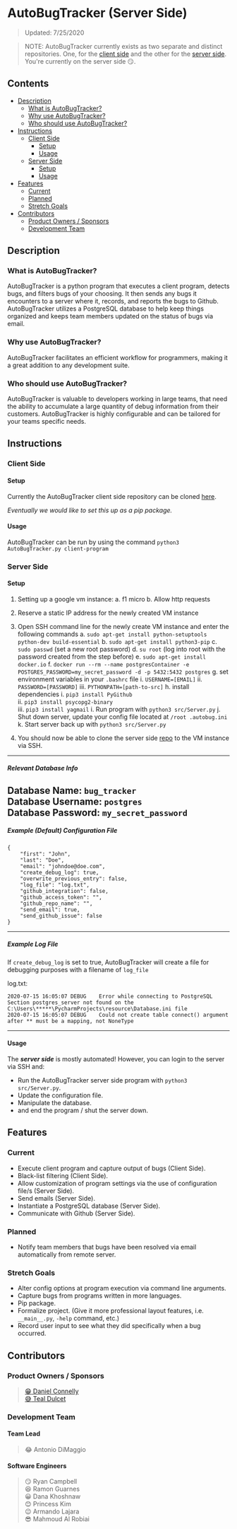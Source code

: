 # AutoBugTracker (Server Side)
> Updated: 7/25/2020

> NOTE: AutoBugTracker currently exists as two separate and distinct repositories. One, for the [client side](https://github.com/Danc2050/AutoBugLocal) and the other for the [server side](https://github.com/Danc2050/TheBugTracker). You're currently on the server side :smirk:.

## Contents
* [Description](#description)
	* [What is AutoBugTracker?](#what-is-autobugtracker)
	* [Why use AutoBugTracker?](#why-use-autobugtracker)
	* [Who should use AutoBugTracker?](#who-should-use-autobugtracker)
* [Instructions](#instructions)
    * [Client Side](#client-side-setup)
	    * [Setup](#setup-1)
	    * [Usage](#usage-1)
    * [Server Side](#server-side-setup)
        * [Setup](#setup-2)
        * [Usage](#usage-2)
* [Features](#features)
	* [Current](#current)
	* [Planned](#planned)
	* [Stretch Goals](#stretch-goals)
* [Contributors](#contributors)
	* [Product Owners / Sponsors](#product-owners--sponsors)
	* [Development Team](#development-team)

## Description
### What is AutoBugTracker?
AutoBugTracker is a python program that executes a client program, detects bugs, and filters bugs of your choosing. It then sends any bugs it encounters to a server where it, records, and reports the bugs to Github. AutoBugTracker utilizes a PostgreSQL database to help keep things organized and keeps team members updated on the status of bugs via email.

### Why use AutoBugTracker?
AutoBugTracker facilitates an efficient workflow for programmers, making it a great addition to any development suite.

### Who should use AutoBugTracker?
AutoBugTracker is valuable to developers working in large teams, that need the ability to accumulate a large quantity of debug information from their customers. AutoBugTracker is highly configurable and can be tailored for your teams specific needs.

## Instructions
### Client Side
#### Setup
Currently the AutoBugTracker client side repository can be cloned [here](https://github.com/Danc2050/AutoBugLocal).  
  
_Eventually we would like to set this up as a pip package._

#### Usage
AutoBugTracker can be run by using the command `python3 AutoBugTracker.py client-program`

### Server Side
#### Setup
1. Setting up a google vm instance:
 a. f1 micro 
 b. Allow http requests

2. Reserve a static IP address for the newly created VM instance

3. Open SSH command line for the newly create VM instance and enter the following commands
 a. `sudo apt-get install python-setuptools python-dev build-essential`
 b. `sudo apt-get install python3-pip`
 c. `sudo passwd` (set a new root password)
 d. `su root` (log into root with the password created from the step before)
 e. `sudo apt-get install docker.io`
 f. `docker run --rm --name postgresContainer -e POSTGRES_PASSWORD=my_secret_password -d -p 5432:5432 postgres`
 g. set environment variables in your `.bashrc` file
  i. `USERNAME=[EMAIL]`
  ii. `PASSWORD=[PASSWORD]`
  iii. `PYTHONPATH=[path-to-src]`
 h. install dependencies
  i. `pip3 install PyGithub`  
  ii. `pip3 install psycopg2-binary`  
  iii. `pip3 install yagmail`
 i. Run program with `python3 src/Server.py`
 j. Shut down server, update your config file located at `/root .autobug.ini`
 k. Start server back up with `python3 src/Server.py`

4. You should now be able to clone the server side [repo](https://github.com/Danc2050/TheBugTracker) to the VM instance via SSH.
---
##### Relevant Database Info
Database Name: `bug_tracker`  
Database Username: `postgres`  
Database Password: `my_secret_password`
---
##### Example (Default) Configuration File

```
{
    "first": "John",
    "last": "Doe",
    "email": "johndoe@doe.com",
    "create_debug_log": true,
    "overwrite_previous_entry": false,
    "log_file": "log.txt",
    "github_integration": false,
    "github_access_token": "",
    "github_repo_name": "",
    "send_email": true,
    "send_github_issue": false
}
```
---
##### Example Log File
If `create_debug_log` is set to true, AutoBugTracker will create a file for debugging purposes with a filename of `log_file`  
  
log.txt:  
```
2020-07-15 16:05:07 DEBUG    Error while connecting to PostgreSQL Section postgres_server not found on the C:\Users\*****\PycharmProjects\resource\Database.ini file 
2020-07-15 16:05:07 DEBUG    Could not create table connect() argument after ** must be a mapping, not NoneType
```
---
#### Usage
The **_server side_** is mostly automated! However, you can login to the server via SSH and:  
* Run the AutoBugTracker server side program with `python3 src/Server.py`.
* Update the configuration file.
* Manipulate the database.
* and end the program / shut the server down.



## Features
### Current
* Execute client program and capture output of bugs (Client Side).
* Black-list filtering (Client Side).
* Allow customization of program settings via the use of configuration file/s (Server Side).
* Send emails (Server Side).
* Instantiate a PostgreSQL database (Server Side).
* Communicate with Github (Server Side).

### Planned
* Notify team members that bugs have been resolved via email automatically from remote server.

### Stretch Goals
* Alter config options at program execution via command line arguments.
* Capture bugs from programs written in more languages.
* Pip package.
* Formalize project. (Give it more professional layout features, i.e. `__main__.py`, `-help` command, etc.)
* Record user input to see what they did specifically when a bug occurred.

## Contributors
### Product Owners / Sponsors
> [:grin: Daniel Connelly](https://www.linkedin.com/in/dconnelly2/)  
> [:sweat_smile: Teal Dulcet](https://www.tealdulcet.com/)

### Development Team
#### Team Lead
> :joy: Antonio DiMaggio

#### Software Engineers
> :smirk: Ryan Campbell  
> :laughing: Ramon Guarnes  
> :grinning: Dana Khoshnaw  
> :blush: Princess Kim  
> :wink: Armando Lajara  
> :sunglasses: Mahmoud Al Robiai
